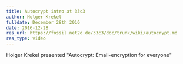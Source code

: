 ```yaml
---
title: Autocrypt intro at 33c3
author: Holger Krekel
fulldate: December 28th 2016
date: 2016-12-28
res_url: https://fossil.net2o.de/33c3/doc/trunk/wiki/autocrypt.md
res_type: video
---
```


Holger Krekel presented "Autocrypt: Email-encryption for everyone"
